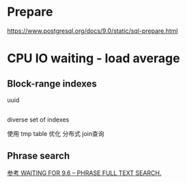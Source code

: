 


# Prepare
https://www.postgresql.org/docs/9.0/static/sql-prepare.html



# CPU IO waiting - load average



## Block-range indexes

uuid



##
diverse set of indexes

使用 tmp table 优化 分布式 join查询



## Phrase search
[参考 WAITING FOR 9.6 – PHRASE FULL TEXT SEARCH.](https://www.depesz.com/2016/04/22/waiting-for-9-6-phrase-full-text-search/)





